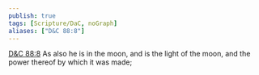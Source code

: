 ```yaml
---
publish: true
tags: [Scripture/DaC, noGraph]
aliases: ["D&C 88:8"]
---
```

[D&C 88:8](https://churchofjesuschrist.org/study/scriptures/dc-testament/dc/88?lang=eng&id=p8#p8) As also he is in the moon, and is the light of the moon, and the power thereof by which it was made;
